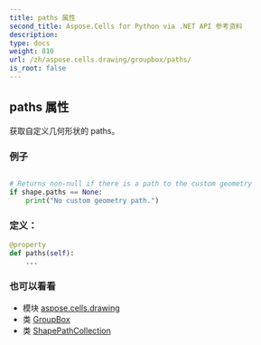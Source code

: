 ```yaml
---
title: paths 属性
second_title: Aspose.Cells for Python via .NET API 参考资料
description:
type: docs
weight: 810
url: /zh/aspose.cells.drawing/groupbox/paths/
is_root: false
---
```

## paths 属性

获取自定义几何形状的 paths。

### 例子

```python

# Returns non-null if there is a path to the custom geometry
if shape.paths == None:
    print("No custom geometry path.")

```
### 定义：
```python
@property
def paths(self):
    ...
```

### 也可以看看
* 模块 [aspose.cells.drawing](../../)
* 类 [GroupBox](/cells/python-net/zh/aspose.cells.drawing/groupbox)
* 类 [ShapePathCollection](/cells/python-net/zh/aspose.cells.drawing/shapepathcollection)
